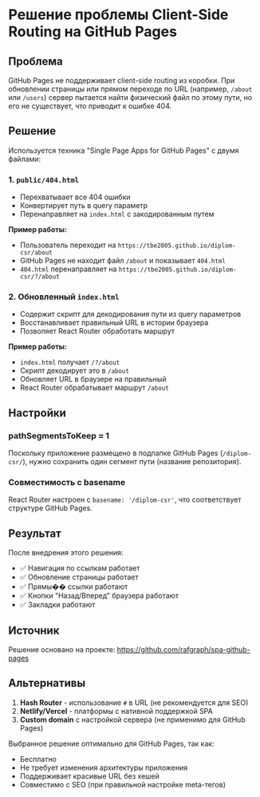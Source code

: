 # Решение проблемы Client-Side Routing на GitHub Pages

## Проблема
GitHub Pages не поддерживает client-side routing из коробки. При обновлении страницы или прямом переходе по URL (например, `/about` или `/users`) сервер пытается найти физический файл по этому пути, но его не существует, что приводит к ошибке 404.

## Решение
Используется техника "Single Page Apps for GitHub Pages" с двумя файлами:

### 1. `public/404.html`
- Перехватывает все 404 ошибки
- Конвертирует путь в query параметр
- Перенаправляет на `index.html` с закодированным путем

**Пример работы:**
- Пользователь переходит на `https://tbe2005.github.io/diplom-csr/about`
- GitHub Pages не находит файл `/about` и показывает `404.html`
- `404.html` перенаправляет на `https://tbe2005.github.io/diplom-csr/?/about`

### 2. Обновленный `index.html`
- Содержит скрипт для декодирования пути из query параметров
- Восстанавливает правильный URL в истории браузера
- Позволяет React Router обработать маршрут

**Пример работы:**
- `index.html` получает `/?/about`
- Скрипт декодирует это в `/about`
- Обновляет URL в браузере на правильный
- React Router обрабатывает маршрут `/about`

## Настройки

### pathSegmentsToKeep = 1
Поскольку приложение размещено в подпапке GitHub Pages (`/diplom-csr/`), нужно сохранить один сегмент пути (название репозитория).

### Совместимость с basename
React Router настроен с `basename: '/diplom-csr'`, что соответствует структуре GitHub Pages.

## Результат
После внедрения этого решения:
- ✅ Навигация по ссылкам работает
- ✅ Обновление страницы работает
- ✅ Прямы�� ссылки работают
- ✅ Кнопки "Назад/Вперед" браузера работают
- ✅ Закладки работают

## Источник
Решение основано на проекте: https://github.com/rafgraph/spa-github-pages

## Альтернативы
1. **Hash Router** - использование `#` в URL (не рекомендуется для SEO)
2. **Netlify/Vercel** - платформы с нативной поддержкой SPA
3. **Custom domain** с настройкой сервера (не применимо для GitHub Pages)

Выбранное решение оптимально для GitHub Pages, так как:
- Бесплатно
- Не требует изменения архитектуры приложения
- Поддерживает красивые URL без хешей
- Совместимо с SEO (при правильной настройке meta-тегов)